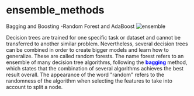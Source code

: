 # ensemble_methods
Bagging and Boosting -Random Forest and AdaBoost
![ensemble](https://user-images.githubusercontent.com/89722385/143453031-5c9b01ab-13dc-4c6e-942e-2859bb1d01d3.jpeg)


Decision trees are trained for one specific task or dataset and cannot be transferred to
another similar problem. Nevertheless, several decision trees can be combined in order
to create bigger models and learn how to generalize. These are called random forests.
The name forest refers to an ensemble of many decision tree algorithms, following the
<b><font color="blue">bagging</font></b> method, which states that the combination of several algorithms achieves the
best result overall. The appearance of the word "random" refers to the randomness of
the algorithm when selecting the features to take into account to split a node.
